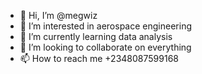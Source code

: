 - 👋 Hi, I’m @megwiz
- 👀 I’m interested in aerospace engineering
- 🌱 I’m currently learning data analysis
- 💞️ I’m looking to collaborate on everything
- 📫 How to reach me +2348087599168

<!---

megwiz/megwiz is a ✨ special ✨ repository because its `README.md` (this file) appears on your GitHub profile.
You can click the Preview link to take a look at your changes.
--->
